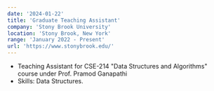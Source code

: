 ```yaml
---
date: '2024-01-22'
title: 'Graduate Teaching Assistant'
company: 'Stony Brook University'
location: 'Stony Brook, New York'
range: 'January 2022 - Present'
url: 'https://www.stonybrook.edu/'
---
```


 - Teaching Assistant for CSE-214 "Data Structures and Algorithms" course under Prof. Pramod Ganapathi
 - Skills: Data Structures.

